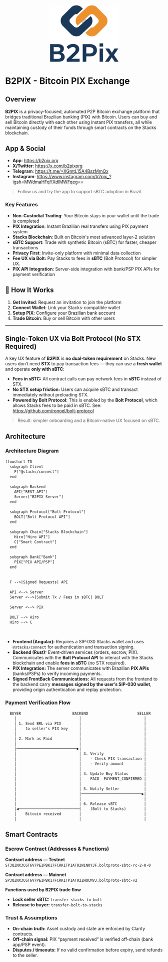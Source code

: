 <p align="center">
  <img src="https://raw.githubusercontent.com/ronoel/b2pix-stacks/main/logo-vertical-branco.jpg" alt="B2PIX logo" width="220">
</p>

# B2PIX - Bitcoin PIX Exchange

## Overview

**B2PIX** is a privacy-focused, automated P2P Bitcoin exchange platform that bridges traditional Brazilian banking (PIX) with Bitcoin. Users can buy and sell Bitcoin directly with each other using instant PIX transfers, all while maintaining custody of their funds through smart contracts on the Stacks blockchain.


## App & Social

- **App**: https://b2pix.org
- **X/Twitter**: https://x.com/b2pixorg
- **Telegram**: https://t.me/+XGmtL15A4BszMmQx
- **Instagram**: https://www.instagram.com/b2pix_?igsh=MWdmaHFqYXdlMWFqeg==

> Follow us and try the app to support sBTC adoption in Brazil.

### Key Features

- **Non-Custodial Trading**: Your Bitcoin stays in your wallet until the trade is completed
- **PIX Integration**: Instant Brazilian real transfers using PIX payment system
- **Stacks Blockchain**: Built on Bitcoin's most advanced layer-2 solution
- **sBTC Support**: Trade with synthetic Bitcoin (sBTC) for faster, cheaper transactions
- **Privacy First**: Invite-only platform with minimal data collection
- **Fee UX via Bolt:** Pay Stacks tx fees in **sBTC** (Bolt Protocol) for simpler UX.  
- **PIX API Integration**: Server-side integration with bank/PSP PIX APIs for payment verification

## 🎯 How It Works

1. **Get Invited**: Request an invitation to join the platform
2. **Connect Wallet**: Link your Stacks-compatible wallet
3. **Setup PIX**: Configure your Brazilian bank account
4. **Trade Bitcoin**: Buy or sell Bitcoin with other users

---

##  Single‑Token UX via Bolt Protocol (No STX Required)

A key UX feature of **B2PIX** is **no dual‑token requirement** on Stacks. New users don’t need **STX** to pay transaction fees — they can use a **fresh wallet** and operate **only with sBTC**:

- **Fees in sBTC:** All contract calls can pay network fees in **sBTC** instead of STX.  
- **No STX setup friction:** Users can acquire sBTC and transact immediately without preloading STX.  
- **Powered by Bolt Protocol:** This is enabled by the **Bolt Protocol**, which allows Stacks fees to be paid in sBTC. See: https://github.com/ronoel/bolt-protocol

> Result: simpler onboarding and a Bitcoin‑native UX focused on sBTC.


## Architecture

### Architecture Diagram


```mermaid
flowchart TD
  subgraph Client
    F["@stacks/connect"]
  end

  subgraph Backend
    API["REST API"]
    Server["B2PIX Server"]
  end

  subgraph Protocol["Bolt Protocol"]
    BOLT["Bolt Protocol API"]
  end

  subgraph Chain["Stacks Blockchain"]
    Hiro["Hiro API"]
    C["Smart Contract"]
  end

  subgraph Bank["Bank"]
    PIX["PIX API/PSP"]
  end


  F -->|Signed Requests| API

  API <--> Server
  Server <-->|Submit Tx / Fees in sBTC| BOLT

  Server <--> PIX

  BOLT --> Hiro
  Hiro --> C

  

```



- **Frontend (Angular):** Requires a SIP‑030 Stacks wallet and uses `@stacks/connect` for authentication and transaction signing.
- **Backend (Rust):** Event‑driven services (orders, escrow, PIX). Communicates with the **Bolt Protocol API** to interact with the Stacks blockchain and enable **fees in sBTC** (no STX required).
- **PIX Integration:** The server communicates with Brazilian **PIX APIs** (banks/PSPs) to verify incoming payments.
- **Signed FrontBack Communications:** All requests from the frontend to the backend carry **messages signed by the user’s SIP‑030 wallet**, providing origin authentication and replay protection.

### Payment Verification Flow

```
  BUYER                       BACKEND                      SELLER
    │                            │                            │
    │ 1. Send BRL via PIX        │                            │
    │    to seller's PIX key     │                            │
    │                            │                            │
    │ 2. Mark as Paid            │                            │
    │                            │                            │
    │───────────────────────────▶│                            │
    │                            │ 3. Verify                  │
    │                            │    - Check PIX transaction │
    │                            │    - Verify amount         │
    │                            │                            │
    │                            │ 4. Update Buy Status       │
    │                            │    PAID  PAYMENT_CONFIRMED │
    │                            │                            │
    │                            │ 5. Notify Seller           │
    │                            │───────────────────────────▶│
    │                            │                            │
    │                            │ 6. Release sBTC            │
    │◀───────────────────────────┤    (Bolt to Stacks)        │
    │    Bitcoin received        │                            │
    │                            │                            │
```


## Smart Contracts

### Escrow Contract (Addresses & Functions)

**Contract address — Testnet**  
`ST3QZNX3CGT6V7PE1PBK17FCRK1TP1AT02W1N0YJF.boltproto-sbtc-rc-2-0-0`

**Contract address — Mainnet**  
`SP3QZNX3CGT6V7PE1PBK17FCRK1TP1AT02ZHQCMVJ.boltproto-sbtc-v2`

**Functions used by B2PIX trade flow**  
- **Lock seller sBTC:** `transfer-stacks-to-bolt`  
- **Release to buyer:** `transfer-bolt-to-stacks`

### Trust & Assumptions

- **On-chain truth:** Asset custody and state are enforced by Clarity contracts.  
- **Off-chain signal:** PIX “payment received” is verified off-chain (bank app/PSP event).  
- **Disputes / timeouts:** If no valid confirmation before expiry, send refunds to the seller.
